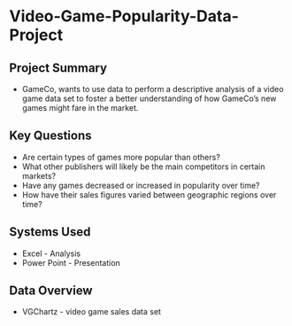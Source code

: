 # Video-Game-Popularity-Data-Project
## Project Summary
- GameCo, wants to use data to perform a descriptive analysis of a video game data set to foster a better understanding of how GameCo’s new games might fare in the market.
## Key Questions
- Are certain types of games more popular than others?
- What other publishers will likely be the main competitors in certain markets?
- Have any games decreased or increased in popularity over time?
- How have their sales figures varied between geographic regions over time?
## Systems Used
- Excel - Analysis
- Power Point - Presentation
## Data Overview
- VGChartz - video game sales data set
